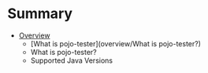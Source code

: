 # Summary

* [Overview](overview/overview.md)
  * [What is pojo-tester](overview/What is pojo-tester?)
   * What is pojo-tester?
   * Supported Java Versions

